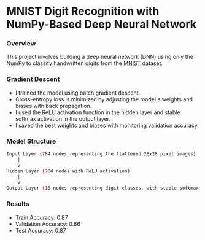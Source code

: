 # MNIST Digit Recognition with NumPy-Based Deep Neural Network

### Overview
This project involves building a deep neural network (DNN) using only the NumPy to classify handwritten digits from the [MNIST](http://yann.lecun.com/exdb/mnist/) dataset.

### Gradient Descent
* I trained the model using batch gradient descent.
* Cross-entropy loss is minimized by adjusting the model's weights and biases with back propagation.
* I used the ReLU activation function in the hidden layer and stable softmax activation in the output layer.
* I saved the best weights and biases with monitoring validation accuracy.

### Model Structure

```bash
Input Layer (784 nodes representing the flattened 28x28 pixel images) 
    |
    v
Hidden Layer (784 nodes with ReLU activation)
    |
    v
Output Layer (10 nodes representing digit classes, with stable softmax activation)
```

### Results
* Train Accuracy: 0.87
* Validation Accuracy: 0.86
* Test Accuracy: 0.87
